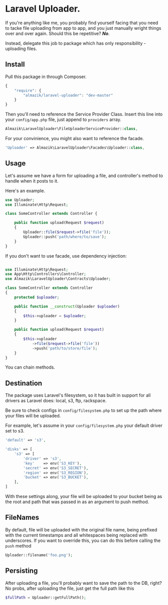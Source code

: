 # Laravel Uploader.

If you're anything like me, you probably find yourself facing that you need to tacke file uploading from app to app, and you just manually wright things over and over again. Should this be repetitive? ***No***.

Instead, delegate this job to package which has only responsibility - uploading files.

## Install

Pull this package in through Composer.

```js
{
    "require": {
        "almazik/laravel-uploader": "dev-master"
    }
}
```

Then you'll need to reference the Service Provider Class. Insert this line into your `config/app.php` file, just append to `providers` array.

```php
Almazik\LaravelUploader\FileUploaderServiceProvider::class,
```

For your convinience, you might also want to reference the facade.

```php
'Uploader' => Almazik\LaravelUploader\Facades\Uploader::class,
```

## Usage

Let's assume we have a form for uploading a file, and controller's method to handle when it posts to it.

Here's an example.

```php
use Uploader;
use Illuminate\Http\Request;

class SomeController extends Controller {

    public function upload(Request $request)
    {
        Uploader::file($request->file('file'));
        Uploader::push('path/where/to/save');
    }
}

```

If you don't want to use facade, use dependency injection:

```php

use Illuminate\Http\Request;
use App\Http\Controllers\Controller;
use Almazik\LaravelUploader\Contracts\Uploader;

class SomeController extends Controller
{
    protected $uploader;

    public function __construct(Uploader $uploader)
    {
        $this->uploader = $uploader;
    }

    public function upload(Request $request)
    {
        $this->uploader
            ->file($request->file('file'))
            ->push('path/to/store/file');
    }
}
```

You can chain methods.

## Destination

The package uses Laravel's filesystem, so it has built in support for all drivers as Laravel does: local, s3, ftp, rackspace.

Be sure to check configs in `config/filesystem.php` to set up the path where your files will be uploaded.

For example, let's assume in your `config/filesystem.php` your default driver set to s3.

```php
'default' => 's3',

'disks' => [
    's3' => [
        'driver' => 's3',
        'key'    => env('S3_KEY'),
        'secret' => env('S3_SECRET'),
        'region' => env('S3_REGION'),
        'bucket' => env('S3_BUCKET'),
    ],
]
```

With these settings along, your file will be uploaded to your bucket being as the root and path that was passed in as an argument to push method.

## FileNames
By default, file will be uploaded with the original file name, being prefixed with the current timestamps and all whitespaces being replaced with underscores. If you want to override this, you can do this before calling the `push` method

```php
Uploader::filename('foo.png');
```

## Persisting

After uploading a file, you'll probably want to save the path to the DB, right? No probs, after uploading the file, just get the full path like this

```php
$fullPath = Uploader::getFullPath();
```
